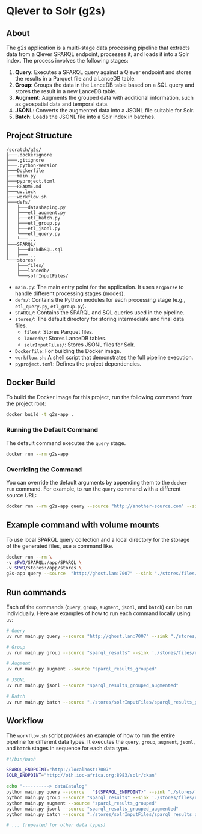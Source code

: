 # Qlever to Solr (g2s)

## About

The g2s application is a multi-stage data processing pipeline that extracts data from a Qlever SPARQL endpoint, processes it, and loads it into a Solr index. The process involves the following stages:

1.  **Query**: Executes a SPARQL query against a Qlever endpoint and stores the results in a Parquet file and a LanceDB table.
2.  **Group**: Groups the data in the LanceDB table based on a SQL query and stores the result in a new LanceDB table.
3.  **Augment**: Augments the grouped data with additional information, such as geospatial data and temporal data.
4.  **JSONL**: Converts the augmented data into a JSONL file suitable for Solr.
5.  **Batch**: Loads the JSONL file into a Solr index in batches.

## Project Structure

```
/scratch/g2s/
├───.dockerignore
├───.gitignore
├───.python-version
├───Dockerfile
├───main.py
├───pyproject.toml
├───README.md
├───uv.lock
├───workflow.sh
├───defs/
│   ├───datashaping.py
│   ├───etl_augment.py
│   ├───etl_batch.py
│   ├───etl_group.py
│   ├───etl_jsonl.py
│   └───etl_query.py
│   └───...
├───SPARQL/
│   ├───duckdbSQL.sql
│   ├───...
└───stores/
    ├───files/
    ├───lancedb/
    └───solrInputFiles/
```

*   `main.py`: The main entry point for the application. It uses `argparse` to handle different processing stages (modes).
*   `defs/`: Contains the Python modules for each processing stage (e.g., `etl_query.py`, `etl_group.py`).
*   `SPARQL/`: Contains the SPARQL and SQL queries used in the pipeline.
*   `stores/`: The default directory for storing intermediate and final data files.
    *   `files/`: Stores Parquet files.
    *   `lancedb/`: Stores LanceDB tables.
    *   `solrInputFiles/`: Stores JSONL files for Solr.
*   `Dockerfile`: For building the Docker image.
*   `workflow.sh`: A shell script that demonstrates the full pipeline execution.
*   `pyproject.toml`: Defines the project dependencies.

## Docker Build

To build the Docker image for this project, run the following command from the project root:

```bash
docker build -t g2s-app .
```

### Running the Default Command

The default command executes the `query` stage.

```bash
docker run --rm g2s-app
```

### Overriding the Command

You can override the default arguments by appending them to the `docker run` command. For example, to run the `query` command with a different source URL:

```bash
docker run --rm g2s-app query --source "http://another-source.com" --sink "./stores/files/results.parquet" --query "./SPARQL/some_other_query.rq" --table "my_results"
```

## Example command with volume mounts

To use local SPARQL query collection and a local directory for the storage of the generated files, use a command like.

```bash
docker run --rm \
-v $PWD/SPARQL:/app/SPARQL \
-v $PWD/stores:/app/stores \
g2s-app query --source  "http://ghost.lan:7007" --sink "./stores/files/results_sparql.parquet" --query "./SPARQL/unionByType/dataCatalog.rq"  --table "sparql_results"
```

## Run commands

Each of the commands (`query`, `group`, `augment`, `jsonl`, and `batch`) can be run individually. Here are examples of how to run each command locally using `uv`:

```bash
# Query
uv run main.py query --source "http://ghost.lan:7007" --sink "./stores/files/results_sparql.parquet" --query "./SPARQL/unionByType/dataCatalog.rq" --table "sparql_results"

# Group
uv run main.py group --source "sparql_results" --sink './stores/files/results_long_grouped.csv'

# Augment
uv run main.py augment --source "sparql_results_grouped"

# JSONL
uv run main.py jsonl --source "sparql_results_grouped_augmented"

# Batch
uv run main.py batch --source "./stores/solrInputFiles/sparql_results_grouped_augmented.jsonl" --sink "http://localhost:8983/solr/my_core"
```

## Workflow

The `workflow.sh` script provides an example of how to run the entire pipeline for different data types. It executes the `query`, `group`, `augment`, `jsonl`, and `batch` stages in sequence for each data type.

```bash
#!/bin/bash

SPARQL_ENDPOINT="http://localhost:7007"
SOLR_ENDPOINT="http://oih.ioc-africa.org:8983/solr/ckan"

echo "----------> dataCatalog"
python main.py query --source   "${SPARQL_ENDPOINT}" --sink "./stores/files/results_sparql.parquet" --query "./SPARQL/unionByType/dataCatalog.rq"  --table "sparql_results"
python main.py group --source "sparql_results" --sink './stores/files/results_long_grouped.csv'
python main.py augment --source "sparql_results_grouped"
python main.py jsonl --source "sparql_results_grouped_augmented"
python main.py batch --source "./stores/solrInputFiles/sparql_results_grouped_augmented.jsonl" --sink "${SOLR_ENDPOINT}"

# ... (repeated for other data types)
```
